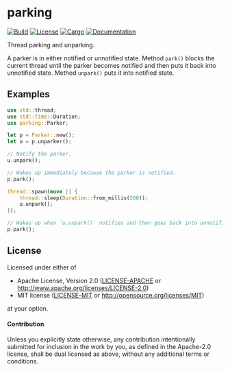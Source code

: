 # parking

[![Build](https://github.com/smol-rs/parking/workflows/Build%20and%20test/badge.svg)](
https://github.com/smol-rs/parking/actions)
[![License](https://img.shields.io/badge/license-MIT%2FApache--2.0-blue.svg)](
https://github.com/smol-rs/parking)
[![Cargo](https://img.shields.io/crates/v/parking.svg)](
https://crates.io/crates/parking)
[![Documentation](https://docs.rs/parking/badge.svg)](
https://docs.rs/parking)

Thread parking and unparking.

A parker is in either notified or unnotified state. Method `park()` blocks
the current thread until the parker becomes notified and then puts it back into unnotified
state. Method `unpark()` puts it into notified state.

## Examples

```rust
use std::thread;
use std::time::Duration;
use parking::Parker;

let p = Parker::new();
let u = p.unparker();

// Notify the parker.
u.unpark();

// Wakes up immediately because the parker is notified.
p.park();

thread::spawn(move || {
    thread::sleep(Duration::from_millis(500));
    u.unpark();
});

// Wakes up when `u.unpark()` notifies and then goes back into unnotified state.
p.park();
```

## License

Licensed under either of

 * Apache License, Version 2.0 ([LICENSE-APACHE](LICENSE-APACHE) or http://www.apache.org/licenses/LICENSE-2.0)
 * MIT license ([LICENSE-MIT](LICENSE-MIT) or http://opensource.org/licenses/MIT)

at your option.

#### Contribution

Unless you explicitly state otherwise, any contribution intentionally submitted
for inclusion in the work by you, as defined in the Apache-2.0 license, shall be
dual licensed as above, without any additional terms or conditions.
